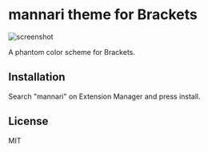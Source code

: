 # mannari theme for Brackets

![screenshot](https://raw.github.com/manse/brackets-mannari/master/preview.png)

A phantom color scheme for Brackets.

## Installation

Search "mannari" on Extension Manager and press install.

## License 

MIT
